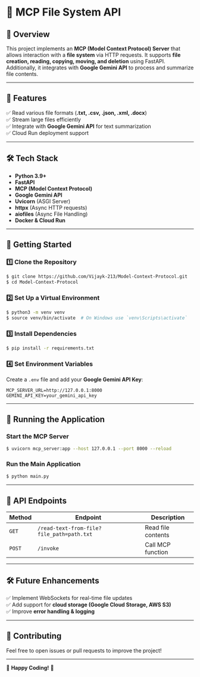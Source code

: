 # 🚀 MCP File System API

## 📌 Overview
This project implements an **MCP (Model Context Protocol) Server** that allows interaction with a **file system** via HTTP requests. It supports **file creation, reading, copying, moving, and deletion** using FastAPI. Additionally, it integrates with **Google Gemini API** to process and summarize file contents.

---

## 📂 Features 
✅ Read various file formats (**.txt, .csv, .json, .xml, .docx**)  
✅ Stream large files efficiently  
✅ Integrate with **Google Gemini API** for text summarization  
✅ Cloud Run deployment support

---

## 🛠️ Tech Stack
- **Python 3.9+**
- **FastAPI**
- **MCP (Model Context Protocol)**
- **Google Gemini API**
- **Uvicorn** (ASGI Server)
- **httpx** (Async HTTP requests)
- **aiofiles** (Async File Handling)
- **Docker & Cloud Run**

---

## 🚀 Getting Started

### 1️⃣ **Clone the Repository**
```bash
$ git clone https://github.com/Vijayk-213/Model-Context-Protocol.git
$ cd Model-Context-Protocol
```

### 2️⃣ **Set Up a Virtual Environment**
```bash
$ python3 -m venv venv
$ source venv/bin/activate  # On Windows use `venv\Scripts\activate`
```

### 3️⃣ **Install Dependencies**
```bash
$ pip install -r requirements.txt
```

### 4️⃣ **Set Environment Variables**
Create a `.env` file and add your **Google Gemini API Key**:
```env
MCP_SERVER_URL=http://127.0.0.1:8000
GEMINI_API_KEY=your_gemini_api_key
```

---

## 🔄 Running the Application

### **Start the MCP Server**
```bash
$ uvicorn mcp_server:app --host 127.0.0.1 --port 8000 --reload
```

### **Run the Main Application**
```bash
$ python main.py
```

---

## 📌 API Endpoints

| Method | Endpoint | Description |
|--------|----------------|---------------------------------|
| `GET` | `/read-text-from-file?file_path=path.txt` | Read file contents |
| `POST` | `/invoke` | Call MCP function |

---

## 🛠️ Future Enhancements
✅ Implement WebSockets for real-time file updates  
✅ Add support for **cloud storage (Google Cloud Storage, AWS S3)**  
✅ Improve **error handling & logging**  

---

## 📌 Contributing
Feel free to open issues or pull requests to improve the project!

---

🚀 **Happy Coding!** 🎯

